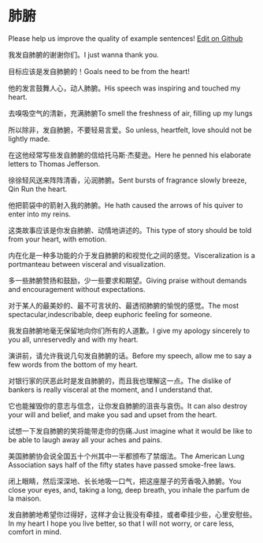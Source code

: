 # 肺腑

Please help us improve the quality of example sentences! [Edit on Github](https://github.com/jiyushe/jiyu-example-sentence-source/blob/main/chinese/feifu.md)

<p><span class="chinese">我发自肺腑的谢谢你们。</span><span class="english">I just wanna thank you.</span></p>

<p><span class="chinese">目标应该是发自肺腑的！</span><span class="english">Goals need to be from the heart!</span></p>

<p><span class="chinese">他的发言鼓舞人心，动人肺腑。</span><span class="english">His speech was inspiring and touched my heart.</span></p>

<p><span class="chinese">去嗅吸空气的清新，充满肺腑</span><span class="english">To smell the freshness of air, filling up my lungs</span></p>

<p><span class="chinese">所以除非，发自肺腑，不要轻易言爱。</span><span class="english">So unless, heartfelt, love should not be lightly made.</span></p>

<p><span class="chinese">在这他经常写些发自肺腑的信给托马斯·杰斐逊。</span><span class="english">Here he penned his elaborate letters to Thomas Jefferson.</span></p>

<p><span class="chinese">徐徐轻风送来阵阵清香，沁润肺腑。</span><span class="english">Sent bursts of fragrance slowly breeze, Qin Run the heart.</span></p>

<p><span class="chinese">他把箭袋中的箭射入我的肺腑。</span><span class="english">He hath caused the arrows of his quiver to enter into my reins.</span></p>

<p><span class="chinese">这类故事应该是你发自肺腑、动情地讲述的。</span><span class="english">This type of story should be told from your heart, with emotion.</span></p>

<p><span class="chinese">内在化是一种多功能的介于发自肺腑的和视觉化之间的感觉。</span><span class="english">Visceralization is a portmanteau between visceral and visualization.</span></p>

<p><span class="chinese">多一些肺腑赞扬和鼓励，少一些要求和期望。</span><span class="english">Giving praise without demands and encouragement without expectations.</span></p>

<p><span class="chinese">对于某人的最美妙的、最不可言状的、最透彻肺腑的愉悦的感觉。</span><span class="english">The most spectacular,indescribable, deep euphoric feeling for someone.</span></p>

<p><span class="chinese">我发自肺腑地毫无保留地向你们所有的人道歉。</span><span class="english">I give my apology sincerely to you all, unreservedly and with my heart.</span></p>

<p><span class="chinese">演讲前，请允许我说几句发自肺腑的话。</span><span class="english">Before my speech, allow me to say a few words from the bottom of my heart.</span></p>

<p><span class="chinese">对银行家的厌恶此时是发自肺腑的，而且我也理解这一点。</span><span class="english">The dislike of bankers is really visceral at the moment, and I understand that.</span></p>

<p><span class="chinese">它也能摧毁你的意志与信念，让你发自肺腑的沮丧与哀伤。</span><span class="english">It can also destroy your will and belief, and make you sad and upset from the heart.</span></p>

<p><span class="chinese">试想一下发自肺腑的笑将能带走你的伤痛.</span><span class="english">Just imagine what it would be like to be able to laugh away all your aches and pains.</span></p>

<p><span class="chinese">美国肺腑协会说全国五十个州其中一半都颁布了禁烟法。</span><span class="english">The American Lung Association says half of the fifty states have passed smoke-free laws.</span></p>

<p><span class="chinese">闭上眼睛，然后深深地、长长地吸一口气，把这座屋子的芳香吸入肺腑。</span><span class="english">You close your eyes, and, taking a long, deep breath, you inhale the parfum de la maison.</span></p>

<p><span class="chinese">发自肺腑地希望你过得好，这样才会让我没有牵挂，或者牵挂少些，心里安慰些。</span><span class="english">In my heart I hope you live better, so that I will not worry, or care less, comfort in mind.</span></p>

